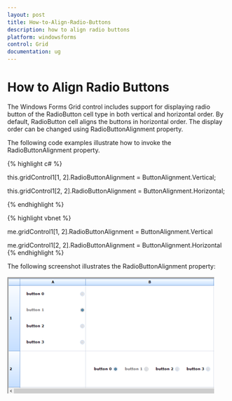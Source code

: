 ```yaml
---
layout: post
title: How-to-Align-Radio-Buttons
description: how to align radio buttons
platform: windowsforms
control: Grid
documentation: ug
---
```


# How to Align Radio Buttons

The Windows Forms Grid control includes support for displaying radio button of the RadioButton cell type in both vertical and horizontal order. By default, RadioButton cell aligns the buttons in horizontal order. The display order can be changed using RadioButtonAlignment property.

The following code examples illustrate how to invoke the RadioButtonAlignment property.

{% highlight c# %}



this.gridControl1[1, 2].RadioButtonAlignment = ButtonAlignment.Vertical;



this.gridControl1[2, 2].RadioButtonAlignment = ButtonAlignment.Horizontal;

{% endhighlight  %}

{% highlight vbnet %}



me.gridControl1[1, 2].RadioButtonAlignment = ButtonAlignment.Vertical



me.gridControl1[2, 2].RadioButtonAlignment = ButtonAlignment.Horizontal
{% endhighlight  %}

The following screenshot illustrates the RadioButtonAlignment property:

![](How-to-Align-Radio-Buttons_images/How-to-Align-Radio-Buttons_img1.png)



